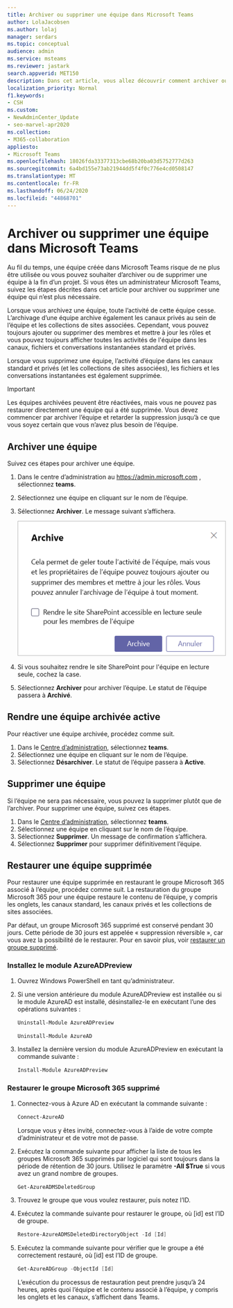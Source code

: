 ```yaml
---
title: Archiver ou supprimer une équipe dans Microsoft Teams
author: LolaJacobsen
ms.author: lolaj
manager: serdars
ms.topic: conceptual
audience: admin
ms.service: msteams
ms.reviewer: jastark
search.appverid: MET150
description: Dans cet article, vous allez découvrir comment archiver ou supprimer définitivement une équipe dans Microsoft Teams.
localization_priority: Normal
f1.keywords:
- CSH
ms.custom:
- NewAdminCenter_Update
- seo-marvel-apr2020
ms.collection:
- M365-collaboration
appliesto:
- Microsoft Teams
ms.openlocfilehash: 18026fda33377313cbe68b20ba03d5752777d263
ms.sourcegitcommit: 6a4bd155e73ab21944dd5f4f0c776e4cd0508147
ms.translationtype: MT
ms.contentlocale: fr-FR
ms.lasthandoff: 06/24/2020
ms.locfileid: "44868701"
---
```

<a name="archive-or-delete-a-team-in-microsoft-teams"></a>Archiver ou supprimer une équipe dans Microsoft Teams
===========================================

Au fil du temps, une équipe créée dans Microsoft Teams risque de ne plus être utilisée ou vous pouvez souhaiter d’archiver ou de supprimer une équipe à la fin d’un projet. Si vous êtes un administrateur Microsoft Teams, suivez les étapes décrites dans cet article pour archiver ou supprimer une équipe qui n’est plus nécessaire.

Lorsque vous archivez une équipe, toute l’activité de cette équipe cesse. L’archivage d’une équipe archive également les canaux privés au sein de l’équipe et les collections de sites associées.  Cependant, vous pouvez toujours ajouter ou supprimer des membres et mettre à jour les rôles et vous pouvez toujours afficher toutes les activités de l'équipe dans les canaux, fichiers et conversations instantanées standard et privés.

Lorsque vous supprimez une équipe, l’activité d’équipe dans les canaux standard et privés (et les collections de sites associées), les fichiers et les conversations instantanées est également supprimée.

> [!IMPORTANT]
> Les équipes archivées peuvent être réactivées, mais vous ne pouvez pas restaurer directement une équipe qui a été supprimée. Vous devez commencer par archiver l’équipe et retarder la suppression jusqu’à ce que vous soyez certain que vous n’avez plus besoin de l’équipe.

## <a name="archive-a-team"></a>Archiver une équipe

Suivez ces étapes pour archiver une équipe.

1. Dans le centre d’administration au <a href="https://go.microsoft.com/fwlink/p/?linkid=2024339" target="_blank">https://admin.microsoft.com</a> , sélectionnez **teams**.
2. Sélectionnez une équipe en cliquant sur le nom de l’équipe.
3. Sélectionnez **Archiver**. Le message suivant s’affichera.

    ![Capture d’écran du message archive d’équipe](media/teams-archive-message.png)

4. Si vous souhaitez rendre le site SharePoint pour l'équipe en lecture seule, cochez la case.
5. Sélectionnez **Archiver** pour archiver l’équipe. Le statut de l’équipe passera à **Archivé**.

## <a name="make-an-archived-team-active"></a>Rendre une équipe archivée active

Pour réactiver une équipe archivée, procédez comme suit.

1. Dans le <a href="https://go.microsoft.com/fwlink/p/?linkid=2024339" target="_blank">Centre d’administration</a>, sélectionnez **teams**.
2. Sélectionnez une équipe en cliquant sur le nom de l’équipe.
3. Sélectionnez **Désarchiver**. Le statut de l’équipe passera à **Active**.

## <a name="delete-a-team"></a>Supprimer une équipe

Si l’équipe ne sera pas nécessaire, vous pouvez la supprimer plutôt que de l’archiver. Pour supprimer une équipe, suivez ces étapes.

1.  Dans le <a href="https://go.microsoft.com/fwlink/p/?linkid=2024339" target="_blank">Centre d’administration</a>, sélectionnez **teams**.
2.  Sélectionnez une équipe en cliquant sur le nom de l’équipe.
3.  Sélectionnez **Supprimer**. Un message de confirmation s’affichera.
4.  Sélectionnez **Supprimer** pour supprimer définitivement l’équipe.

## <a name="restore-a-deleted-team"></a>Restaurer une équipe supprimée

Pour restaurer une équipe supprimée en restaurant le groupe Microsoft 365 associé à l’équipe, procédez comme suit. La restauration du groupe Microsoft 365 pour une équipe restaure le contenu de l’équipe, y compris les onglets, les canaux standard, les canaux privés et les collections de sites associées.

Par défaut, un groupe Microsoft 365 supprimé est conservé pendant 30 jours. Cette période de 30 jours est appelée « suppression réversible », car vous avez la possibilité de le restaurer. Pour en savoir plus, voir [restaurer un groupe supprimé](https://docs.microsoft.com/microsoft-365/admin/create-groups/restore-deleted-group).

### <a name="install-the-azureadpreview-module"></a>Installez le module AzureADPreview

1. Ouvrez Windows PowerShell en tant qu’administrateur.
2. Si une version antérieure du module AzureADPreview est installée ou si le module AzureAD est installé, désinstallez-le en exécutant l’une des opérations suivantes :

    ```PowerShell 
    Uninstall-Module AzureADPreview
    ```

    ```PowerShell
    Uninstall-Module AzureAD
    ```
3. Installez la dernière version du module AzureADPreview en exécutant la commande suivante :

    ```PowerShell
    Install-Module AzureADPreview
    ```    

### <a name="restore-the-deleted-microsoft-365-group"></a>Restaurer le groupe Microsoft 365 supprimé

1. Connectez-vous à Azure AD en exécutant la commande suivante :
    ```PowerShell
    Connect-AzureAD
    ```
    Lorsque vous y êtes invité, connectez-vous à l’aide de votre compte d’administrateur et de votre mot de passe.  
2. Exécutez la commande suivante pour afficher la liste de tous les groupes Microsoft 365 supprimés par logiciel qui sont toujours dans la période de rétention de 30 jours. Utilisez le paramètre **-All $True** si vous avez un grand nombre de groupes.
    ```PowerShell
    Get-AzureADMSDeletedGroup
    ``` 
3. Trouvez le groupe que vous voulez restaurer, puis notez l’ID.
4. Exécutez la commande suivante pour restaurer le groupe, où [id] est l’ID de groupe.
    ```PowerShell
    Restore-AzureADMSDeletedDirectoryObject -Id [Id]
    ```
5.  Exécutez la commande suivante pour vérifier que le groupe a été correctement restauré, où [id] est l’ID de groupe.
    ```PowerShell
    Get-AzureADGroup -ObjectId [Id]
    ```

    L’exécution du processus de restauration peut prendre jusqu’à 24 heures, après quoi l’équipe et le contenu associé à l’équipe, y compris les onglets et les canaux, s’affichent dans Teams.
